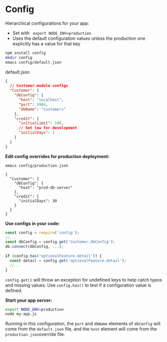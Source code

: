 # Config

Hierarchical configurations for your app: 

- Set with  ` export NODE_ENV=production` 
- Uses the default configuration values unless the production one explicitly has a value for that key

```bash
npm install config
mkdir config
emacs config/default.json
```

default.json

```json
{
  // Customer module configs
  "Customer": {
    "dbConfig": {
      "host": "localhost",
      "port": 5984,
      "dbName": "customers"
    },
    "credit": {
      "initialLimit": 100,
      // Set low for development
      "initialDays": 1
    }
  }
}
```

**Edit config overrides for production deployment:**

`emacs config/production.json`

```
{
  "Customer": {
    "dbConfig": {
      "host": "prod-db-server"
    },
    "credit": {
      "initialDays": 30
    }
  }
}
```

**Use configs in your code:**

```js
const config = require('config');
//...
const dbConfig = config.get('Customer.dbConfig');
db.connect(dbConfig, ...);
 
if (config.has('optionalFeature.detail')) {
  const detail = config.get('optionalFeature.detail');
  //...
}
```

`config.get()` will throw an exception for undefined keys to help catch typos and missing values. Use `config.has()` to test if a configuration value is defined.

**Start your app server:**

```bash
export NODE_ENV=production
node my-app.js
```

Running in this configuration, the `port` and `dbName` elements of `dbConfig` will come from the `default.json` file, and the `host` element will come from the `production.json`override file.